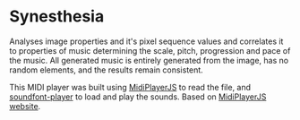 # Synesthesia

Analyses image properties and it's pixel sequence values and correlates it to properties of music determining the scale, pitch, progression and pace of the music. All generated music is entirely generated from the image, has no random elements, and the results remain consistent.

This MIDI player was built using [MidiPlayerJS](https://github.com/grimmdude/MidiPlayerJS) to read the file, and [soundfont-player](https://github.com/danigb/soundfont-player) to load and play the sounds. Based on [MidiPlayerJS website](http://grimmdude.com/MidiPlayerJS/).
